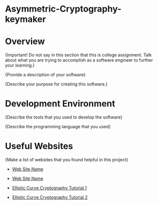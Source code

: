 # Asymmetric-Cryptography-keymaker
# Overview

{Important!  Do not say in this section that this is college assignment.  Talk about what you are trying to accomplish as a software engineer to further your learning.}

{Provide a description of your software}

{Describe your purpose for creating this software.}

# Development Environment

{Describe the tools that you used to develop the software}

{Describe the programming language that you used}

# Useful Websites

{Make a list of websites that you found helpful in this project}
* [Web Site Name](http://url.link.goes.here)
* [Web Site Name](http://url.link.goes.here)

* [Elliptic Curve Cryptography Tutorial 1](https://www.youtube.com/watch?v=gAtBM06xwaw)
* [Elliptic Curve Cryptography Tutorial 2](https://www.youtube.com/watch?v=wpLQZhqdPaA)
